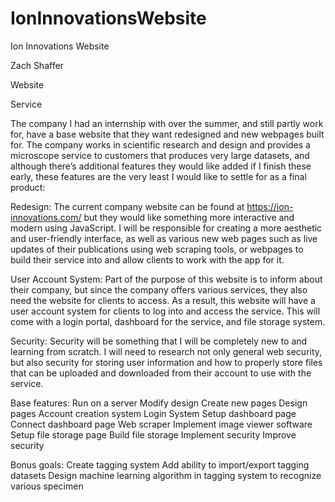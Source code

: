 # IonInnovationsWebsite

Ion Innovations Website

Zach Shaffer

Website

Service

The company I had an internship with over the summer, and still partly work for, have a base website that they want redesigned and new webpages built for. The company works in scientific research and design and provides a microscope service to customers that produces very large datasets, and although there’s additional features they would like added if I finish these early, these features are the very least I would like to settle for as a final product: 

Redesign: The current company website can be found at https://ion-innovations.com/ but they would like something more interactive and modern using JavaScript. I will be responsible for creating a more aesthetic and user-friendly interface, as well as various new web pages such as live updates of  their publications using web scraping tools, or webpages to build their service into and allow clients to work with the app for it.

User Account System: Part of the purpose of this website is to inform about their company, but since the company offers various services, they also need the website for clients to access. As a result, this website will have a user account system for clients to log into and access the service. This will come with a login portal, dashboard for the service, and file storage system.

Security: Security will be something that I will be completely new to and learning from scratch. I will need to research not only general web security, but also security for storing user information and how to properly store files that can be uploaded and downloaded from their account to use with the service.

Base features:
Run on a server 
Modify design
Create new pages 
Design pages 
Account creation system 
Login System 
Setup dashboard page 
Connect dashboard page 
Web scraper 
Implement image viewer software 
Setup file storage page 
Build file storage 
Implement security 
Improve security
 
Bonus goals:
Create tagging system
Add ability to import/export tagging datasets
Design machine learning algorithm in tagging system to recognize various specimen
